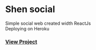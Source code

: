 # Shen social  
Simple social web created width ReactJs  
Deploying on Heroku  
### [View Project](#)
